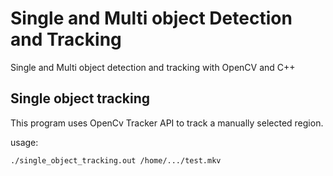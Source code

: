 # Single and Multi object Detection and Tracking
Single and Multi object detection and tracking with OpenCV and C++

## Single object tracking
This program uses OpenCv Tracker API to track a manually selected region. 

usage: 

```
./single_object_tracking.out /home/.../test.mkv
```



